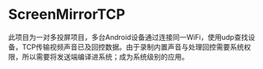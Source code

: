 # ScreenMirrorTCP
此项目为一对多投屏项目，多台Android设备通过连接同一WiFi，使用udp查找设备，TCP传输视频声音已及回控数据。由于录制内置声音与处理回控需要系统权限，所以需要将发送端编译进系统；成为系统级别的应用。
